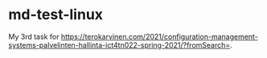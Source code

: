 # md-test-linux
My 3rd task for https://terokarvinen.com/2021/configuration-management-systems-palvelinten-hallinta-ict4tn022-spring-2021/?fromSearch=.
